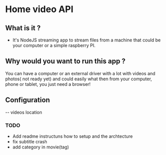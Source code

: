 # Home video API

## What is it ?

- It's NodeJS streaming app to stream files from a machine that could be your computer or a simple raspberry PI.

## Why would you want to run this app ?

You can have a computer or an external driver with a lot with videos and photos( not ready yet) and could easily what then from your computer, phone or tablet, you just need a browser!


## Configuration

-- videos location
### TODO
- Add readme instructuns how to setup and the archtecture
- fix subtitle crash
- add category in movie(tag)

